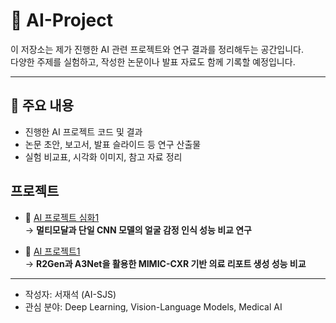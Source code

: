 # 🧠 AI-Project

이 저장소는 제가 진행한 AI 관련 프로젝트와 연구 결과를 정리해두는 공간입니다.  
다양한 주제를 실험하고, 작성한 논문이나 발표 자료도 함께 기록할 예정입니다.

---

## 📌 주요 내용

- 진행한 AI 프로젝트 코드 및 결과
- 논문 초안, 보고서, 발표 슬라이드 등 연구 산출물
- 실험 비교표, 시각화 이미지, 참고 자료 정리

## 프로젝트
- 🔗 [AI 프로젝트 심화1](https://github.com/AI-SJS/AI-Project/tree/main/AI%ED%94%84%EB%A1%9C%EC%A0%9D%ED%8A%B8%20%EC%8B%AC%ED%99%941)  
  → **멀티모달과 단일 CNN 모델의 얼굴 감정 인식 성능 비교 연구**

- 🔗 [AI 프로젝트1](https://github.com/AI-SJS/AI-Project/tree/main/AI%ED%94%84%EB%A1%9C%EC%A0%9D%ED%8A%B81)  
  → **R2Gen과 A3Net을 활용한 MIMIC-CXR 기반 의료 리포트 생성 성능 비교**

---

- 작성자: 서재석 (AI-SJS)
- 관심 분야: Deep Learning, Vision-Language Models, Medical AI
